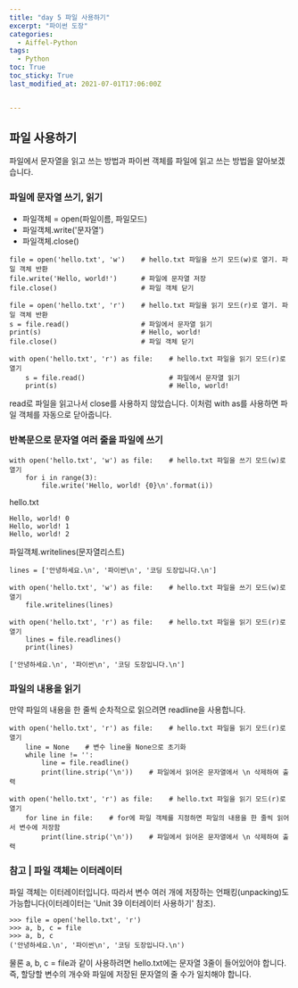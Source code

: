 ```yaml
---
title: "day 5 파일 사용하기"
excerpt: "파이썬 도장"
categories:
  - Aiffel-Python
tags:
  - Python
toc: True
toc_sticky: True
last_modified_at: 2021-07-01T17:06:00Z


---
```


## 파일 사용하기

파일에서 문자열을 읽고 쓰는 방법과 파이썬 객체를 파일에 읽고 쓰는 방법을 알아보겠습니다.




### 파일에 문자열 쓰기, 읽기

- 파일객체 = open(파일이름, 파일모드)
- 파일객체.write('문자열')
- 파일객체.close()

```
file = open('hello.txt', 'w')    # hello.txt 파일을 쓰기 모드(w)로 열기. 파일 객체 반환
file.write('Hello, world!')      # 파일에 문자열 저장
file.close()                     # 파일 객체 닫기

file = open('hello.txt', 'r')    # hello.txt 파일을 읽기 모드(r)로 열기. 파일 객체 반환
s = file.read()                  # 파일에서 문자열 읽기
print(s)                         # Hello, world!
file.close()                     # 파일 객체 닫기

with open('hello.txt', 'r') as file:    # hello.txt 파일을 읽기 모드(r)로 열기
    s = file.read()                     # 파일에서 문자열 읽기
    print(s)                            # Hello, world!
```

read로 파일을 읽고나서 close를 사용하지 않았습니다. 이처럼 with as를 사용하면 파일 객체를 자동으로 닫아줍니다.

### 반복문으로 문자열 여러 줄을 파일에 쓰기

```
with open('hello.txt', 'w') as file:    # hello.txt 파일을 쓰기 모드(w)로 열기
    for i in range(3):
        file.write('Hello, world! {0}\n'.format(i))
```

hello.txt
```
Hello, world! 0
Hello, world! 1
Hello, world! 2
```

파일객체.writelines(문자열리스트)

```
lines = ['안녕하세요.\n', '파이썬\n', '코딩 도장입니다.\n']
 
with open('hello.txt', 'w') as file:    # hello.txt 파일을 쓰기 모드(w)로 열기
    file.writelines(lines)

with open('hello.txt', 'r') as file:    # hello.txt 파일을 읽기 모드(r)로 열기
    lines = file.readlines()
    print(lines)

['안녕하세요.\n', '파이썬\n', '코딩 도장입니다.\n']
```

### 파일의 내용을 읽기

만약 파일의 내용을 한 줄씩 순차적으로 읽으려면 readline을 사용합니다.

```
with open('hello.txt', 'r') as file:    # hello.txt 파일을 읽기 모드(r)로 열기
    line = None    # 변수 line을 None으로 초기화
    while line != '':
        line = file.readline()
        print(line.strip('\n'))    # 파일에서 읽어온 문자열에서 \n 삭제하여 출력

with open('hello.txt', 'r') as file:    # hello.txt 파일을 읽기 모드(r)로 열기
    for line in file:    # for에 파일 객체를 지정하면 파일의 내용을 한 줄씩 읽어서 변수에 저장함
        print(line.strip('\n'))    # 파일에서 읽어온 문자열에서 \n 삭제하여 출력
```

### 참고 | 파일 객체는 이터레이터

파일 객체는 이터레이터입니다. 따라서 변수 여러 개에 저장하는 언패킹(unpacking)도 가능합니다(이터레이터는 'Unit 39 이터레이터 사용하기' 참조).

```
>>> file = open('hello.txt', 'r')
>>> a, b, c = file
>>> a, b, c
('안녕하세요.\n', '파이썬\n', '코딩 도장입니다.\n')
```

물론 a, b, c = file과 같이 사용하려면 hello.txt에는 문자열 3줄이 들어있어야 합니다. 즉, 할당할 변수의 개수와 파일에 저장된 문자열의 줄 수가 일치해야 합니다.